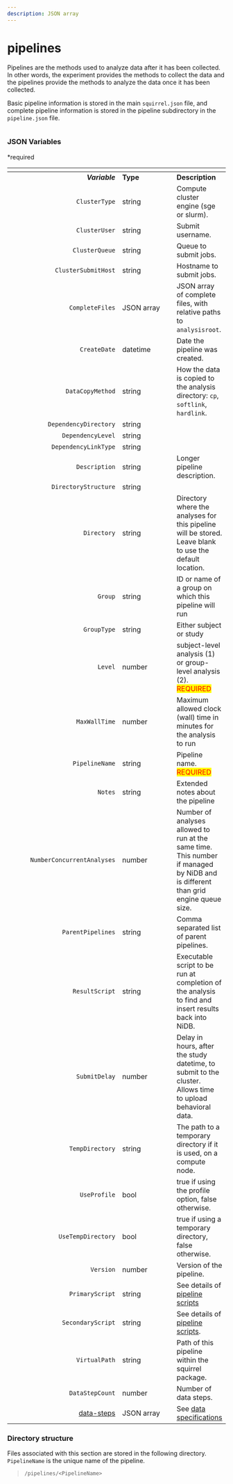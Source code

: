 ```yaml
---
description: JSON array
---
```


# pipelines

Pipelines are the methods used to analyze data after it has been collected. In other words, the experiment provides the methods to collect the data and the pipelines provide the methods to analyze the data once it has been collected.

Basic pipeline information is stored in the main `squirrel.json` file, and complete pipeline information is stored in the pipeline subdirectory in the `pipeline.json` file.

<figure><img src="https://mermaid.ink/img/pako:eNqVVFFvmzAQ_iuRq0hEgohENCWu1KfuZZo2aX2beLnhI_EKGNlGC4vy32cbTALtQ-sH-zvu--7OdzJnkguGhJKDhOa4-PYzqxdmSSF0FD01kL_CAYPhXD1evcHXlx_fHVoZIgMNgd1uKTYAb7DkNapgRDMGnhqUvMJaq-AGz1g2NOO5djkii7ioQXarnuW-Rk-q_f0HcxPIAx9l8B-kaBuooewUV4GzIm96qpfacLpl3JQ-nO8wKgTVSkPx4B0Ok-1BBW4fvX1Am8Lc12Zwx1v3WOu8yuWyl0RrOyQJlSp4aedkoSe9pdo-WKKazGq5vGm8pV3Nnny1F-7DyuvGobo6BqPXeGum8BexAo97gbcmgvEKuitxMZZvOSW9K4oiNN2S4hUjBuoIUkJHt1PRJMtnhLMufEY6acVHhDP5ONGPaKcpr-nwPo7DXkTvkiQZcPSXM32kSXMiIalQVsCZef9nGywj-ogVZoQayLCAttQZyeqLobaNaT9-YVwLSWgBpcKQQKvFS1fnhGrZoic9czC_k2pkmTf3S4iJTeiZnAiNQ9IRuo13612aPKS7dPOwTfdJegnJP6eI1_t-pff7zWa3TdPLf80tlNs?type=png" alt=""><figcaption></figcaption></figure>

### JSON Variables

\*required

<table data-header-hidden><thead><tr><th width="288" align="right"></th><th width="155.00000000000003"></th><th></th></tr></thead><tbody><tr><td align="right"><em><strong>Variable</strong></em></td><td><strong>Type</strong></td><td><strong>Description</strong></td></tr><tr><td align="right"><code>ClusterType</code></td><td>string</td><td>Compute cluster engine (sge or slurm).</td></tr><tr><td align="right"><code>ClusterUser</code></td><td>string</td><td>Submit username.</td></tr><tr><td align="right"><code>ClusterQueue</code></td><td>string</td><td>Queue to submit jobs.</td></tr><tr><td align="right"><code>ClusterSubmitHost</code></td><td>string</td><td>Hostname to submit jobs.</td></tr><tr><td align="right"><code>CompleteFiles</code></td><td>JSON array</td><td>JSON array of complete files, with relative paths to <code>analysisroot</code>.</td></tr><tr><td align="right"><code>CreateDate</code></td><td>datetime</td><td>Date the pipeline was created.</td></tr><tr><td align="right"><code>DataCopyMethod</code></td><td>string</td><td>How the data is copied to the analysis directory: <code>cp</code>, <code>softlink</code>, <code>hardlink</code>.</td></tr><tr><td align="right"><code>DependencyDirectory</code></td><td>string</td><td> </td></tr><tr><td align="right"><code>DependencyLevel</code></td><td>string</td><td> </td></tr><tr><td align="right"><code>DependencyLinkType</code></td><td>string</td><td> </td></tr><tr><td align="right"><code>Description</code></td><td>string</td><td>Longer pipeline description.</td></tr><tr><td align="right"><code>DirectoryStructure</code></td><td>string</td><td> </td></tr><tr><td align="right"><code>Directory</code></td><td>string</td><td>Directory where the analyses for this pipeline will be stored. Leave blank to use the default location.</td></tr><tr><td align="right"><code>Group</code></td><td>string</td><td>ID or name of a group on which this pipeline will run</td></tr><tr><td align="right"><code>GroupType</code></td><td>string</td><td>Either subject or study</td></tr><tr><td align="right"><code>Level</code></td><td>number</td><td>subject-level analysis (1) or group-level analysis (2). <mark style="color:red;">REQUIRED</mark></td></tr><tr><td align="right"><code>MaxWallTime</code></td><td>number</td><td>Maximum allowed clock (wall) time in minutes for the analysis to run</td></tr><tr><td align="right"><code>PipelineName</code></td><td>string</td><td>Pipeline name. <mark style="color:red;">REQUIRED</mark></td></tr><tr><td align="right"><code>Notes</code></td><td>string</td><td>Extended notes about the pipeline</td></tr><tr><td align="right"><code>NumberConcurrentAnalyses</code></td><td>number</td><td>Number of analyses allowed to run at the same time. This number if managed by NiDB and is different than grid engine queue size.</td></tr><tr><td align="right"><code>ParentPipelines</code></td><td>string</td><td>Comma separated list of parent pipelines.</td></tr><tr><td align="right"><code>ResultScript</code></td><td>string</td><td>Executable script to be run at completion of the analysis to find and insert results back into NiDB.</td></tr><tr><td align="right"><code>SubmitDelay</code></td><td>number</td><td>Delay in hours, after the study datetime, to submit to the cluster. Allows time to upload behavioral data. </td></tr><tr><td align="right"><code>TempDirectory</code></td><td>string</td><td>The path to a temporary directory if it is used, on a compute node. </td></tr><tr><td align="right"><code>UseProfile</code></td><td>bool</td><td>true if using the profile option, false otherwise.</td></tr><tr><td align="right"><code>UseTempDirectory</code></td><td>bool</td><td>true if using a temporary directory, false otherwise.</td></tr><tr><td align="right"><code>Version</code></td><td>number</td><td>Version of the pipeline.</td></tr><tr><td align="right"><code>PrimaryScript</code></td><td>string</td><td>See details of <a href="pipeline-scripts.md">pipeline scripts</a></td></tr><tr><td align="right"><code>SecondaryScript</code></td><td>string</td><td>See details of <a href="pipeline-scripts.md">pipeline scripts</a>.</td></tr><tr><td align="right"><code>VirtualPath</code></td><td>string</td><td>Path of this pipeline within the squirrel package.</td></tr><tr><td align="right"><code>DataStepCount</code></td><td>number</td><td>Number of data steps.</td></tr><tr><td align="right"><a href="data-steps.md">data-steps</a></td><td>JSON array</td><td>See <a href="data-steps.md">data specifications</a></td></tr></tbody></table>

### Directory structure

Files associated with this section are stored in the following directory. `PipelineName` is the unique name of the pipeline.

> `/pipelines/<PipelineName>`
